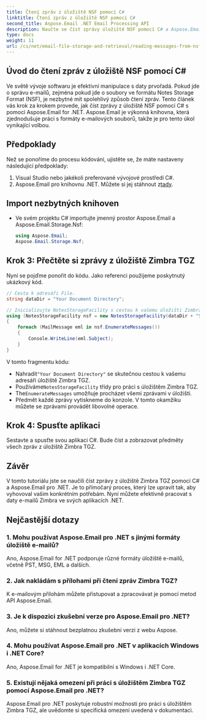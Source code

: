 ```yaml
---
title: Čtení zpráv z úložiště NSF pomocí C#
linktitle: Čtení zpráv z úložiště NSF pomocí C#
second_title: Aspose.Email .NET Email Processing API
description: Naučte se číst zprávy úložiště NSF pomocí C# a Aspose.Email pro .NET. Podrobný průvodce s příklady kódu.
type: docs
weight: 11
url: /cs/net/email-file-storage-and-retrieval/reading-messages-from-nsf-storage-using-csharp/
---
```


## Úvod do čtení zpráv z úložiště NSF pomocí C#

Ve světě vývoje softwaru je efektivní manipulace s daty prvořadá. Pokud jde o správu e-mailů, zejména pokud jde o soubory ve formátu Notes Storage Format (NSF), je nezbytné mít spolehlivý způsob čtení zpráv. Tento článek vás krok za krokem provede, jak číst zprávy z úložiště NSF pomocí C# s pomocí Aspose.Email for .NET. Aspose.Email je výkonná knihovna, která zjednodušuje práci s formáty e-mailových souborů, takže je pro tento úkol vynikající volbou.

## Předpoklady

Než se ponoříme do procesu kódování, ujistěte se, že máte nastaveny následující předpoklady:

1. Visual Studio nebo jakékoli preferované vývojové prostředí C#.
2.  Aspose.Email pro knihovnu .NET. Můžete si jej stáhnout z[tady](https://releases.aspose.com/email/net).


## Import nezbytných knihoven
- Ve svém projektu C# importujte jmenný prostor Aspose.Email a Aspose.Email.Storage.Nsf:
    ```csharp
    using Aspose.Email;
	Aspose.Email.Storage.Nsf;
    ```

## Krok 3: Přečtěte si zprávy z úložiště Zimbra TGZ
Nyní se pojďme ponořit do kódu. Jako referenci použijeme poskytnutý ukázkový kód.

```csharp
// Cesta k adresáři File.
string dataDir = "Your Document Directory";

// Inicializujte NotesStorageFacility s cestou k vašemu úložišti Zimbra TGZ.
using (NotesStorageFacility nsf = new NotesStorageFacility(dataDir + "SampleNSF.nsf"))
{
    foreach (MailMessage eml in nsf.EnumerateMessages())
    {
        Console.WriteLine(eml.Subject);
    }
}
```

V tomto fragmentu kódu:
-  Nahradit`"Your Document Directory"` se skutečnou cestou k vašemu adresáři úložiště Zimbra TGZ.
-  Používáme`NotesStorageFacility` třídy pro práci s úložištěm Zimbra TGZ.
-  The`EnumerateMessages` umožňuje procházet všemi zprávami v úložišti.
- Předmět každé zprávy vytiskneme do konzole. V tomto okamžiku můžete se zprávami provádět libovolné operace.

## Krok 4: Spusťte aplikaci
Sestavte a spusťte svou aplikaci C#. Bude číst a zobrazovat předměty všech zpráv z úložiště Zimbra TGZ.

## Závěr

V tomto tutoriálu jste se naučili číst zprávy z úložiště Zimbra TGZ pomocí C# a Aspose.Email pro .NET. Je to přímočarý proces, který lze upravit tak, aby vyhovoval vašim konkrétním potřebám. Nyní můžete efektivně pracovat s daty e-mailů Zimbra ve svých aplikacích .NET.

## Nejčastější dotazy

### 1. Mohu používat Aspose.Email pro .NET s jinými formáty úložiště e-mailů?
Ano, Aspose.Email for .NET podporuje různé formáty úložiště e-mailů, včetně PST, MSG, EML a dalších.

### 2. Jak nakládám s přílohami při čtení zpráv Zimbra TGZ?
K e-mailovým přílohám můžete přistupovat a zpracovávat je pomocí metod API Aspose.Email.

### 3. Je k dispozici zkušební verze pro Aspose.Email pro .NET?
Ano, můžete si stáhnout bezplatnou zkušební verzi z webu Aspose.

### 4. Mohu používat Aspose.Email pro .NET v aplikacích Windows i .NET Core?
Ano, Aspose.Email for .NET je kompatibilní s Windows i .NET Core.

### 5. Existují nějaká omezení při práci s úložištěm Zimbra TGZ pomocí Aspose.Email pro .NET?
Aspose.Email pro .NET poskytuje robustní možnosti pro práci s úložištěm Zimbra TGZ, ale uvědomte si specifická omezení uvedená v dokumentaci.